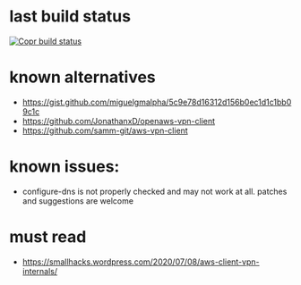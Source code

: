 # last build status
[![Copr build status](https://copr.fedorainfracloud.org/coprs/vorona/aws-rpm-packages/package/awsvpnclient/status_image/last_build.png)](https://copr.fedorainfracloud.org/coprs/vorona/aws-rpm-packages/package/awsvpnclient/)

# known alternatives

- https://gist.github.com/miguelgmalpha/5c9e78d16312d156b0ec1d1c1bb09c1c
- https://github.com/JonathanxD/openaws-vpn-client
- https://github.com/samm-git/aws-vpn-client


# known issues:
- configure-dns is not properly checked and may not work at all. patches and suggestions are welcome


# must read

 - https://smallhacks.wordpress.com/2020/07/08/aws-client-vpn-internals/
 